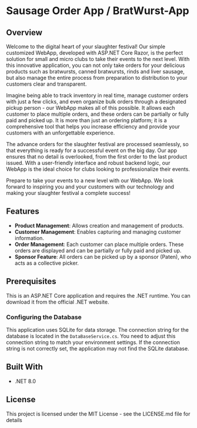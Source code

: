 # Sausage Order App / BratWurst-App

## Overview
Welcome to the digital heart of your slaughter festival! Our simple customized WebApp, developed with ASP.NET Core Razor, is the perfect solution for small and micro clubs to take their events to the next level. With this innovative application, you can not only take orders for your delicious products such as bratwursts, canned bratwursts, rinds and liver sausage, but also manage the entire process from preparation to distribution to your customers clear and transparent.

Imagine being able to track inventory in real time, manage customer orders with just a few clicks, and even organize bulk orders through a designated pickup person - our WebApp makes all of this possible. It allows each customer to place multiple orders, and these orders can be partially or fully paid and picked up. It is more than just an ordering platform; it is a comprehensive tool that helps you increase efficiency and provide your customers with an unforgettable experience.

The advance orders for the slaughter festival are processed seamlessly, so that everything is ready for a successful event on the big day. Our app ensures that no detail is overlooked, from the first order to the last product issued. With a user-friendly interface and robust backend logic, our WebApp is the ideal choice for clubs looking to professionalize their events.

Prepare to take your events to a new level with our WebApp. We look forward to inspiring you and your customers with our technology and making your slaughter festival a complete success!

## Features
- **Product Management**: Allows creation and management of products.
- **Customer Management**: Enables capturing and managing customer information.
- **Order Management**: Each customer can place multiple orders. These orders are displayed and can be partially or fully paid and picked up.
- **Sponsor Feature**: All orders can be picked up by a sponsor (Paten), who acts as a collective picker.

## Prerequisites
This is an ASP.NET Core application and requires the .NET runtime. You can download it from the official .NET website.

### Configuring the Database
This application uses SQLite for data storage. The connection string for the database is located in the `DataBaseService.cs`. You need to adjust this connection string to match your environment settings. If the connection string is not correctly set, the application may not find the SQLite database.

## Built With
* .NET 8.0

## License
This project is licensed under the MIT License - see the LICENSE.md file for details
